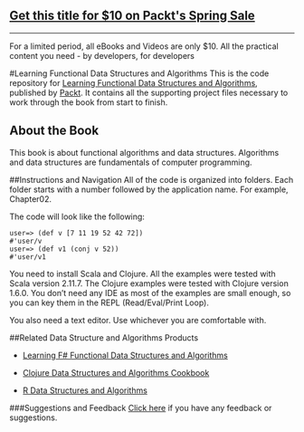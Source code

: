 ## [Get this title for $10 on Packt's Spring Sale](https://www.packt.com/B05174?utm_source=github&utm_medium=packt-github-repo&utm_campaign=spring_10_dollar_2022)
-----
For a limited period, all eBooks and Videos are only $10. All the practical content you need \- by developers, for developers

#Learning Functional Data Structures and Algorithms
This is the code repository for [Learning Functional Data Structures and Algorithms](https://www.packtpub.com/application-development/learning-functional-data-structures-and-algorithms?utm_source=github&utm_medium=repository&utm_campaign=9781785888731), published by [Packt](https://www.packtpub.com/?utm_source=github). It contains all the supporting project files necessary to work through the book from start to finish.
## About the Book
This book is about functional algorithms and data structures. Algorithms and data structures are fundamentals of computer programming.

##Instructions and Navigation
All of the code is organized into folders. Each folder starts with a number followed by the application name. For example, Chapter02.



The code will look like the following:
```
user=> (def v [7 11 19 52 42 72]) 
#'user/v 
user=> (def v1 (conj v 52)) 
#'user/v1 
```

You need to install Scala and Clojure. All the examples were tested with Scala version 2.11.7.  The Clojure examples were tested with Clojure version 1.6.0. You don’t need any IDE as most of the examples are small enough, so you can key them in the REPL (Read/Eval/Print Loop).

You also need a text editor. Use whichever you are comfortable with.

##Related Data Structure and Algorithms Products
* [Learning F# Functional Data Structures and Algorithms](https://www.packtpub.com/application-development/learning-f-functional-data-structures-and-algorithms?utm_source=github&utm_medium=repository&utm_campaign=9781783558476)

* [Clojure Data Structures and Algorithms Cookbook](https://www.packtpub.com/application-development/clojure-data-structures-and-algorithms-cookbook?utm_source=github&utm_medium=repository&utm_campaign=9781785281457)

* [R Data Structures and Algorithms](https://www.packtpub.com/application-development/r-data-structures-and-algorithms?utm_source=github&utm_medium=repository&utm_campaign=9781786465153)

###Suggestions and Feedback
[Click here](https://docs.google.com/forms/d/e/1FAIpQLSe5qwunkGf6PUvzPirPDtuy1Du5Rlzew23UBp2S-P3wB-GcwQ/viewform) if you have any feedback or suggestions.
